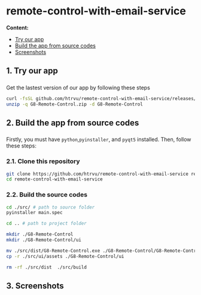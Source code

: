# remote-control-with-email-service



<span style="font-weight: bold;">Content:</span>
<ul>
    <li><a href="#try-our-app">Try our app</a></li>
    <li><a href="#build-app">Build the app from source codes</a></li>
    <li><a href="#screenshots">Screenshots</a></li>
</ul>

## 1. Try our app
<h5 id="try-our-app"></h5>

Get the lastest version of our app by following these steps
```bash
curl -fsSL github.com/htrvu/remote-control-with-email-service/releases/download/v1.9/G8-Remote-Control.zip -O
unzip -q G8-Remote-Control.zip -d G8-Remote-Control
```

## 2. Build the app from source codes
<h5 id="build-app"></h5>

Firstly, you must have `python`,`pyinstaller`, and `pyqt5` installed. Then, follow these steps:

### 2.1. Clone this repository
```bash
git clone https://github.com/htrvu/remote-control-with-email-service remote-control-with-email-service
cd remote-control-with-email-service
```

### 2.2. Build the source codes

```bash
cd ./src/ # path to source folder
pyinstaller main.spec

cd .. # path to project folder

mkdir ./G8-Remote-Control
mkdir ./G8-Remote-Control/ui

mv ./src/dist/G8-Remote-Control.exe ./G8-Remote-Control/G8-Remote-Control.exe 
cp -r ./src/ui/assets ./G8-Remote-Control/ui

rm -rf ./src/dist  ./src/build
```


## 3. Screenshots
<h5 id="screenshots"></h5>